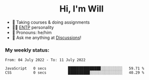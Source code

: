<h1 align="center">Hi, I'm Will</h1>


-   :seedling: Taking courses & doing assignments
-   :man_scientist: [ENTP](https://www.16personalities.com/entp-personality) personality
-   :man: Pronouns: he/him
-   :thought_balloon: Ask me anything at [Discussions](https://github.com/willjoje/willjoje/discussions/new)!

### My weekly status:
<!--START_SECTION:waka-->

```text
From: 04 July 2022 - To: 11 July 2022

JavaScript   0 secs          ███████████████░░░░░░░░░░   59.71 %
CSS          0 secs          ██████████░░░░░░░░░░░░░░░   40.29 %
```

<!--END_SECTION:waka-->
